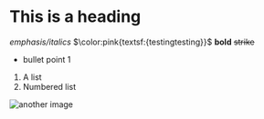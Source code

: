 # This is a heading
_emphasis/italics_
$\color:pink{textsf:{testingtesting}}$
**bold**
~~strike~~
* bullet point 1
1. A list
2. Numbered list


![another image](https://media.istockphoto.com/id/1361394182/photo/funny-british-shorthair-cat-portrait-looking-shocked-or-surprised.jpg?s=612x612&w=0&k=20&c=6yvVxdufrNvkmc50nCLCd8OFGhoJd6vPTNotl90L-vo=)